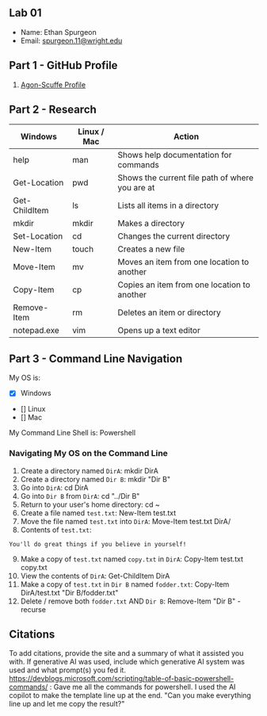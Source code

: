 ## Lab 01

- Name: Ethan Spurgeon
- Email: spurgeon.11@wright.edu

## Part 1 - GitHub Profile

1. [Agon-Scuffe Profile](https://github.com/Agon-Scuffe)

## Part 2 - Research

| Windows       | Linux / Mac  | Action                                                 |
| ------------- | ------------ | ------------------------------------------------------ |
| help          | man          | Shows help documentation for commands                  |
| Get-Location  | pwd          | Shows the current file path of where you are at        |
| Get-ChildItem | ls           | Lists all items in a directory                         |
| mkdir         | mkdir        | Makes a directory                                      |
| Set-Location  | cd           | Changes the current directory                          |
| New-Item      | touch        | Creates a new file                                     |
| Move-Item     | mv           | Moves an item from one location to another             |
| Copy-Item     | cp           | Copies an item from one location to another            |
| Remove-Item   | rm           | Deletes an item or directory                           |
| notepad.exe   | vim          | Opens up a text editor                                 |



## Part 3 - Command Line Navigation

My OS is:
- [x] Windows
- [] Linux
- [] Mac

My Command Line Shell is: Powershell

### Navigating My OS on the Command Line

1. Create a directory named `DirA`: mkdir DirA
2. Create a directory named `Dir B`: mkdir "Dir B"
3. Go into `DirA`: cd DirA
4. Go into `Dir B` from `DirA`: cd "../Dir B"
5. Return to your user's home directory: cd ~
6. Create a file named `test.txt`: New-Item test.txt
7. Move the file named `test.txt` into `DirA`: Move-Item test.txt DirA/
8. Contents of `test.txt`:
```
You'll do great things if you believe in yourself!

```
9. Make a copy of `test.txt` named `copy.txt` in `DirA`: Copy-Item test.txt copy.txt
10. View the contents of `DirA`: Get-ChildItem DirA
11. Make a copy of `test.txt` in `Dir B` named `fodder.txt`: Copy-Item DirA/test.txt "Dir B/fodder.txt"
12. Delete / remove both `fodder.txt` AND `Dir B`: Remove-Item "Dir B" -recurse

## Citations

To add citations, provide the site and a summary of what it assisted you with.  If generative AI was used, include which generative AI system was used and what prompt(s) you fed it.
https://devblogs.microsoft.com/scripting/table-of-basic-powershell-commands/ : Gave me all the commands for powershell.
I used the AI copilot to make the template line up at the end. "Can you make everything line up and let me copy the result?"
